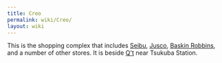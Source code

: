 ```yaml
---
title: Creo
permalink: wiki/Creo/
layout: wiki
---
```


This is the shopping complex that includes [Seibu](/wiki/Seibu "wikilink"),
[Jusco](/wiki/Jusco "wikilink"), [Baskin Robbins](Baskin_Robbins "wikilink"),
and a number of other stores. It is beside [Q't](/wiki/Q't "wikilink") near
Tsukuba Station.
